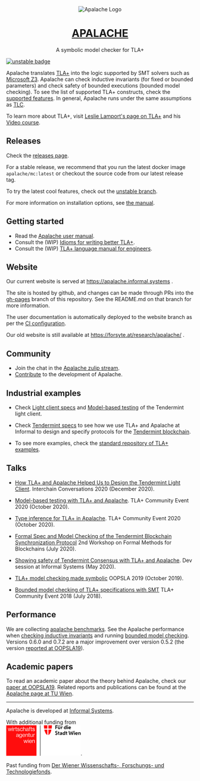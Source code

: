 <div align="center">
<img
src="https://raw.githubusercontent.com/informalsystems/apalache/99e58d6f5eebcc41f432a126a13a5f8d2ae7afe6/logo-apalache.svg"
alt="Apalache Logo">

<h1><a href="https://apalache.informal.systems/">APALACHE</a></h1>

<p>A symbolic model checker for TLA+<p>

</div>

[![unstable badge][]][unstable-ci]

[unstable badge]: https://github.com/informalsystems/apalache/workflows/build/badge.svg?branch=unstable
[unstable-ci]: https://github.com/informalsystems/apalache/actions?query=branch%3Aunstable+workflow%3Abuild

Apalache translates [TLA+] into the logic supported by SMT solvers such as
[Microsoft Z3]. Apalache can check inductive invariants (for fixed or bounded
parameters) and check safety of bounded executions (bounded model checking). To
see the list of supported TLA+ constructs, check the [supported features]. In
general, Apalache runs under the same assumptions as [TLC].

To learn more about TLA+, visit [Leslie Lamport's page on TLA+] and his [Video
course].

## Releases

Check the [releases page][].

For a stable release, we recommend that you run the latest docker image
`apalache/mc:latest` or checkout the source code from our latest release tag.

To try the latest cool features, check out the [unstable branch][].

For more information on installation options, see [the
manual][user-manual-installation].

## Getting started

- Read the [Apalache user manual][user-manual].
- Consult the (WIP) [Idioms for writing better TLA+][idioms].
- Consult the (WIP) [TLA+ language manual for engineers][language-manual].

## Website

Our current website is served at https://apalache.informal.systems .

The site is hosted by github, and changes can be made through PRs into the
[gh-pages](https://github.com/informalsystems/apalache/tree/gh-pages) branch of
this repository. See the README.md on that branch for more information.

The user documentation is automatically deployed to the website branch as per
the [CI configuration](./.github/workflows/deploy.yml).

Our old website is still available at https://forsyte.at/research/apalache/ .

## Community

- Join the chat in the [Apalache zulip stream].
- [Contribute](./CONTRIBUTING.md) to the development of Apalache.

## Industrial examples

- Check [Light client specs] and [Model-based testing] of the Tendermint
  light client.

- Check [Tendermint specs] to see how we use TLA+ and Apalache at Informal to
  design and specify protocols for the [Tendermint blockchain].

- To see more examples, check the [standard repository of TLA+ examples].

## Talks

- [How TLA+ and Apalache Helped Us to Design the Tendermint Light Client](https://www.crowdcast.io/e/interchain-conversations-II/38).
  Interchain Conversations 2020 (December 2020).

- [Model-based testing with TLA+ and Apalache](https://youtu.be/aveoIMphzW8).
  TLA+ Community Event 2020 (October 2020).

- [Type inference for TLA+ in Apalache](https://youtu.be/hnp25hmCMN8).
  TLA+ Community Event 2020 (October 2020).

- [Formal Spec and Model Checking of the Tendermint Blockchain Synchronization Protocol](https://youtu.be/h2Ovc1KWlXM)
  2nd Workshop on Formal Methods for Blockchains (July 2020).

- [Showing safety of Tendermint Consensus with TLA+ and Apalache](https://www.youtube.com/watch?v=aF20-28sMII).
  Dev session at Informal Systems (May 2020).

- [TLA+ model checking made symbolic](https://www.youtube.com/watch?v=e66FGgRzaqw)
  OOPSLA 2019 (October 2019).

- [Bounded model checking of TLA+ specifications with SMT](https://www.youtube.com/watch?v=Xl1--arESl8)
  TLA+ Community Event 2018 (July 2018).

## Performance

We are collecting [apalache benchmarks]. See the Apalache performance when
[checking inductive invariants] and running [bounded model checking]. Versions
0.6.0 and 0.7.2 are a major improvement over version 0.5.2 (the version
[reported at OOPSLA19](https://dl.acm.org/doi/10.1145/3360549)).

## Academic papers

To read an academic paper about the theory behind Apalache,
check our [paper at OOPSLA19](https://dl.acm.org/doi/10.1145/3360549).
Related reports and publications can be found at the
[Apalache page at TU Wien](http://forsyte.at/research/apalache/).

---

Apalache is developed at [Informal Systems](https://informal.systems/).

With additional funding from<br />[<img alt="the Vienna Business Agency" src="./Wirtschaftsagentur_Wien_logo.jpg" width="200">](https://viennabusinessagency.at/).

Past funding from [Der Wiener Wissenschafts-, Forschungs- und Technologiefonds](https://wwtf.at/about/).

[tla+]: http://lamport.azurewebsites.net/tla/tla.html
[microsoft z3]: https://github.com/Z3Prover/z3
[supported features]: https://apalache.informal.systems/docs/apalache/features.html
[tlc]: http://lamport.azurewebsites.net/tla/tools.html
[leslie lamport's page on tla+]: http://lamport.azurewebsites.net/tla/tla.html
[video course]: http://lamport.azurewebsites.net/video/videos.html
[releases page]: https://github.com/informalsystems/apalache/releases
[master]: https://github.com/informalsystems/apalache/tree/master
[unstable branch]: https://github.com/informalsystems/apalache/tree/unstable
[apalache zulip stream]: https://informal-systems.zulipchat.com/#narrow/stream/265309-apalache
[tendermint specs]: https://github.com/tendermint/spec/tree/master/rust-spec
[tendermint blockchain]: https://github.com/tendermint
[standard repository of tla+ examples]: https://github.com/tlaplus/Examples
[apalache benchmarks]: https://github.com/informalsystems/apalache-tests
[checking inductive invariants]: https://github.com/informalsystems/apalache-tests/blob/master/results/001indinv-report.md
[bounded model checking]: https://github.com/informalsystems/apalache-tests/blob/master/results/002bmc-report.md
[user-manual]: http://informalsystems.github.io/apalache/docs/index.html
[user-manual-docker]: https://apalache.informal.systems/docs/apalache/installation/docker.html
[user-manual-installation]: https://apalache.informal.systems/docs/apalache/installation/index.html
[language-manual]: https://apalache.informal.systems/docs/lang/index.html
[idioms]: https://apalache.informal.systems//docs/idiomatic/index.html
[light client specs]: https://github.com/tendermint/spec/tree/master/rust-spec/lightclient/verification
[model-based testing]: https://github.com/informalsystems/tendermint-rs/tree/master/light-client/tests/support/model_based#light-client-model-based-testing-guide
[apalache.informal.systems]: https://apalache.informal.systems

